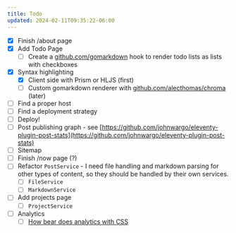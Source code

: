 ```yaml
---
title: Todo
updated: 2024-02-11T09:35:22-06:00
---
```


- [x] Finish /about page
- [x] Add Todo Page
  - [ ] Create a [github.com/gomarkdown](https://github.com/gomarkdown/markdown) hook to render todo lists as lists with checkboxes
- [x] Syntax highlighting
  - [x] Client side with Prism or HLJS (first)
  - [ ] Custom gomarkdown renderer with [github.com/alecthomas/chroma](https://github.com/alecthomas/chroma) (later)
- [ ] Find a proper host
- [ ] Find a deployment strategy
- [ ] Deploy!
- [ ] Post publishing graph - see [https://github.com/johnwargo/eleventy-plugin-post-stats](https://github.com/johnwargo/eleventy-plugin-post-stats)
- [ ] Sitemap
- [ ] Finish /now page (?)
- [ ] Refactor `PostService` - I need file handling and markdown parsing for other types of content, so they should be handled by their own services.
  - [ ] `FileService`
  - [ ] `MarkdownService`
- [ ] Add projects page
  - [ ] `ProjectService`
- [ ] Analytics
  - [ ] [How bear does analytics with CSS](https://herman.bearblog.dev/how-bear-does-analytics-with-css/)